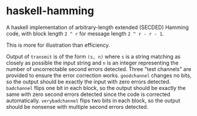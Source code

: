 # haskell-hamming
A haskell implementation of arbitrary-length extended (SECDED) Hamming code, with block length `2 ^ r` for message length `2 ^ r - r - 1`.

This is more for illustration than efficiency.

Output of `transmit` is of the form `(s, n)` where `s` is a string matching as closely as possible the input string and `n` is an integer representing the number of uncorrectable second errors detected.  Three "test channels" are provided to ensure the error correction works.  `goodchannel` changes no bits, so the output should be exactly the input with zero errors detected.  `badchannel` flips one bit in each block, so the output should be exactly the same with zero second errors detected since the code is corrected automatically.  `verybadchannel` flips two bits in each block, so the output should be nonsense with multiple second errors detected.
